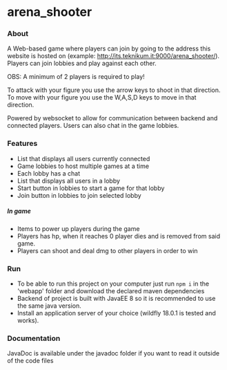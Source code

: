 # arena_shooter

### About
A Web-based game where players can join by going to the address this website is hosted on
(example: http://its.teknikum.it:9000/arena_shooter/).
Players can join lobbies and play against each other.

OBS: A minimum of 2 players is required to play!

To attack with your figure you use the arrow keys to shoot in that direction.
To move with your figure you use the W,A,S,D keys to move in that direction.

Powered by websocket to allow for communication between backend and connected players.
Users can also chat in the game lobbies.

### Features
- List that displays all users currently connected
- Game lobbies to host multiple games at a time
- Each lobby has a chat
- List that displays all users in a lobby
- Start button in lobbies to start a game for that lobby
- Join button in lobbies to join selected lobby

##### In game
- Items to power up players during the game
- Players has hp, when it reaches 0 player dies and is removed from said game.
- Players can shoot and deal dmg to other players in order to win

### Run
- To be able to run this project on your computer just run `npm i` in the 'webapp' folder and download the declared maven dependencies 
- Backend of project is built with JavaEE 8 so it is recommended to use the same java version.
- Install an application server of your choice (wildfly 18.0.1 is tested and works).

### Documentation
JavaDoc is available under the javadoc folder if you want to read it outside of the code files
